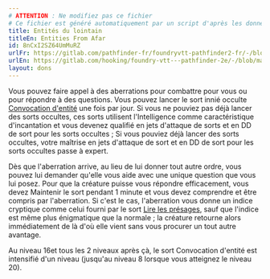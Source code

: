 ```yaml
---
# ATTENTION : Ne modifiez pas ce fichier
# Ce fichier est généré automatiquement par un script d'après les données du module Foundry VTT officiel et de sa traduction
title: Entités du lointain
titleEn: Entities From Afar
id: 8nCxI2SZ64UmMuRZ
urlFr: https://gitlab.com/pathfinder-fr/foundryvtt-pathfinder2-fr/-/blob/master/data/feats/8nCxI2SZ64UmMuRZ.htm
urlEn: https://gitlab.com/hooking/foundry-vtt---pathfinder-2e/-/blob/master/packs/data/feats.db/entities-from-afar.json
layout: dons
---
```

Vous pouvez faire appel à des aberrations pour combattre pour vous ou pour répondre à des questions. Vous pouvez lancer le sort innié occulte [Convocation d'entité](../sorts/convocation-d-entité.html) une fois par jour. Si vous ne pouviez pas déjà lancer des sorts occultes, ces sorts utilisent l'Intelligence comme caractéristique d'incantation et vous devenez qualifié en jets d'attaque de sorts et en DD de sort pour les sorts occultes ; Si vous pouviez déjà lancer des sorts occultes, votre maîtrise en jets d'attaque de sort et en DD de sort pour les sorts occultes passe à expert.

Dès que l'aberration arrive, au lieu de lui donner tout autre ordre, vous pouvez lui demander qu'elle vous aide avec une unique question que vous lui posez. Pour que la créature puisse vous répondre efficacement, vous devez Maintenir le sort pendant 1 minute et vous devez comprendre et être compris par l'aberration. Si c'est le cas, l'aberration vous donne un indice cryptique comme celui fourni par le sort [Lire les présages](../sorts/lire-les-présages.html), sauf que l'indice est même plus énigmatique que la normale ; la créature retourne alors immédiatement de là d'où elle vient sans vous procurer un tout autre avantage.

Au niveau 16et tous les 2 niveaux après çà, le sort Convocation d'entité est intensifié d'un niveau (jusqu'au niveau 8 lorsque vous atteignez le niveau 20).
